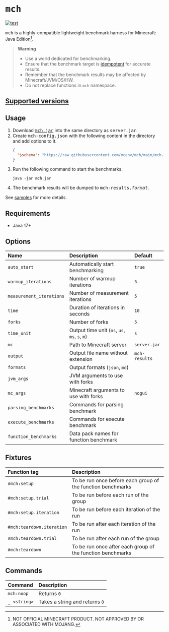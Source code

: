 # <samp>mch</samp>

[![test](https://github.com/mcenv/mch/actions/workflows/test.yml/badge.svg)](https://github.com/mcenv/mch/actions/workflows/test.yml)

<samp>mch</samp> is a highly-compatible lightweight benchmark harness for Minecraft: Java Edition[^1].

> **Warning**
> - Use a world dedicated for benchmarking.
> - Ensure that the benchmark target is [idempotent](https://en.wikipedia.org/wiki/Idempotence) for accurate results.
> - Remember that the benchmark results may be affected by Minecraft/JVM/OS/HW.
> - Do not replace functions in `mch` namespace.

## [Supported versions](https://github.com/mcenv/mch/blob/versions/versions.csv)

## Usage

1. Download [<samp>mch.jar</samp>](https://github.com/mcenv/mch/releases/latest/download/mch.jar) into the same directory as <samp>server.jar</samp>.
2. Create <samp>mch-config.json</samp> with the following content in the directory and add options to it.
   ```json
   {
     "$schema": "https://raw.githubusercontent.com/mcenv/mch/main/mch-config-schema.json"
   }
   ```
3. Run the following command to start the benchmarks.
   ```shell
   java -jar mch.jar
   ```
4. The benchmark results will be dumped to <samp>mch-results.*format*</samp>.

See [samples](https://github.com/mcenv/mch/tree/main/samples) for more details.

## Requirements

- Java 17+

## Options

| Name                     | Description                                   | Default       |
|:-------------------------|:----------------------------------------------|:--------------|
| `auto_start`             | Automatically start benchmarking              | `true`        |
| `warmup_iterations`      | Number of warmup iterations                   | `5`           |
| `measurement_iterations` | Number of measurement iterations              | `5`           |
| `time`                   | Duration of iterations in seconds             | `10`          |
| `forks`                  | Number of forks                               | `5`           |
| `time_unit`              | Output time unit (`ns`, `us`, `ms`, `s`, `m`) | `s`           |
| `mc`                     | Path to Minecraft server                      | `server.jar`  |
| `output`                 | Output file name without extension            | `mch-results` |
| `formats`                | Output formats (`json`, `md`)                 | <code></code> |
| `jvm_args`               | JVM arguments to use with forks               | <code></code> |
| `mc_args`                | Minecraft arguments to use with forks         | `nogui`       |
| `parsing_benchmarks`     | Commands for parsing benchmark                | <code></code> |
| `execute_benchmarks`     | Commands for execute benchmark                | <code></code> |
| `function_benchmarks`    | Data pack names for function benchmark        | <code></code> |

## Fixtures

| Function tag              | Description                                                 |
|:--------------------------|:------------------------------------------------------------|
| `#mch:setup`              | To be run once before each group of the function benchmarks |
| `#mch:setup.trial`        | To be run before each run of the group                      |
| `#mch:setup.iteration`    | To be run before each iteration of the run                  |
| `#mch:teardown.iteration` | To be run after each iteration of the run                   |
| `#mch:teardown.trial`     | To be run after each run of the group                       |
| `#mch:teardown`           | To be run once after each group of the function benchmarks  |

## Commands

| Command      | Description                    |
|:-------------|:-------------------------------|
| `mch:noop`   | Returns `0`                    |
| `_ <string>` | Takes a string and returns `0` |

[^1]: NOT OFFICIAL MINECRAFT PRODUCT. NOT APPROVED BY OR ASSOCIATED WITH MOJANG.
